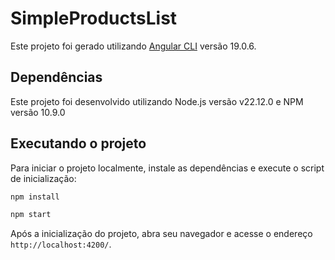 # SimpleProductsList

Este projeto foi gerado utilizando [Angular CLI](https://github.com/angular/angular-cli) versão 19.0.6.

## Dependências

Este projeto foi desenvolvido utilizando Node.js versão v22.12.0 e NPM versão 10.9.0

## Executando o projeto

Para iniciar o projeto localmente, instale as dependências e execute o script de inicialização:

```bash
npm install
```

```bash
npm start
```

Após a inicialização do projeto, abra seu navegador e acesse o endereço `http://localhost:4200/`.
